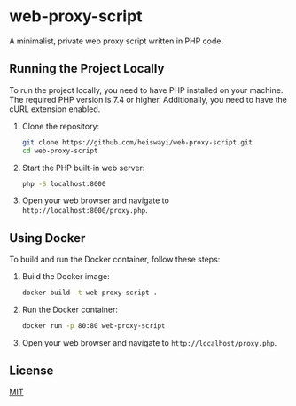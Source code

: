 # web-proxy-script

A minimalist, private web proxy script written in PHP code.

## Running the Project Locally

To run the project locally, you need to have PHP installed on your machine. The required PHP version is 7.4 or higher. Additionally, you need to have the cURL extension enabled.

1. Clone the repository:
   ```sh
   git clone https://github.com/heiswayi/web-proxy-script.git
   cd web-proxy-script
   ```

2. Start the PHP built-in web server:
   ```sh
   php -S localhost:8000
   ```

3. Open your web browser and navigate to `http://localhost:8000/proxy.php`.

## Using Docker

To build and run the Docker container, follow these steps:

1. Build the Docker image:
   ```sh
   docker build -t web-proxy-script .
   ```

2. Run the Docker container:
   ```sh
   docker run -p 80:80 web-proxy-script
   ```

3. Open your web browser and navigate to `http://localhost/proxy.php`.

## License

[MIT](LICENSE)
